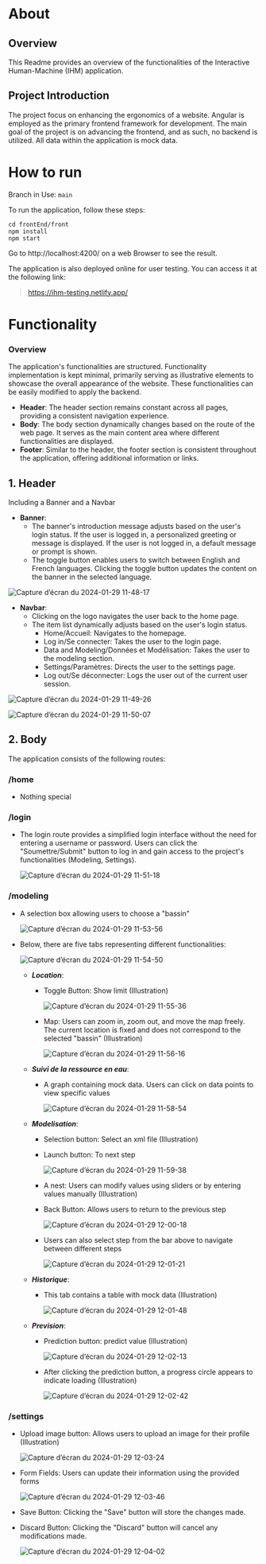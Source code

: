 # About


## Overview
This Readme provides an overview of the functionalities of the Interactive Human-Machine (IHM) application.

## Project Introduction
The project focus on enhancing the ergonomics of a website. Angular is employed as the primary frontend framework for development. The main goal of the project is on advancing the frontend, and as such, no backend is utilized. All data within the application is mock data.

# How to run

Branch in Use: `main`

To run the application, follow these steps:

```
cd frontEnd/front
npm install
npm start
```

Go to http://localhost:4200/ on a web Browser to see the result.

The application is also deployed online for user testing. You can access it at the following link:
> https://ihm-testing.netlify.app/

# Functionality


### Overview
The application's functionalities are structured. Functionality implementation is kept minimal, primarily serving as illustrative elements to showcase the overall appearance of the website. These functionalities can be easily modified to apply the backend. 

- **Header**: The header section remains constant across all pages, providing a consistent navigation experience.
- **Body**: The body section dynamically changes based on the route of the web page. It serves as the main content area where different functionalities are displayed.
- **Footer**: Similar to the header, the footer section is consistent throughout the application, offering additional information or links.


## 1. Header

Including a Banner and a Navbar

- **Banner**:
    - The banner's introduction message adjusts based on the user's login status. If the user is logged in, a personalized greeting or message is displayed. If the user is not logged in, a default message or prompt is shown.
    - The toggle button enables users to switch between English and French languages. Clicking the toggle button updates the content on the banner in the selected language.
    
![Capture d’écran du 2024-01-29 11-48-17](./images/IHM/banner.png)

- **Navbar**:
    - Clicking on the logo navigates the user back to the home page.
    - The item list dynamically adjusts based on the user's login status.
        - Home/Accueil: Navigates to the homepage.
        - Log in/Se connecter: Takes the user to the login page.
        - Data and Modeling/Données et Modélisation: Takes the user to the modeling section.
        - Settings/Paramètres: Directs the user to the settings page.
        - Log out/Se déconnecter: Logs the user out of the current user session.

![Capture d’écran du 2024-01-29 11-49-26](./images/IHM/navbar1.png)

![Capture d’écran du 2024-01-29 11-50-07](./images/IHM/navbar2.png)

## 2. Body

The application consists of the following routes:

### /home

- Nothing special

### /login

- The login route provides a simplified login interface without the need for entering a username or password. Users can click the "Soumettre/Submit" button to log in and gain access to the project's functionalities (Modeling, Settings).

    ![Capture d’écran du 2024-01-29 11-51-18](./images/IHM/login.png)



### /modeling

- A selection box allowing users to choose a "bassin"

    ![Capture d’écran du 2024-01-29 11-53-56](./images/IHM/selectbassin.png)

- Below, there are five tabs representing different functionalities:

    ![Capture d’écran du 2024-01-29 11-54-50](./images/IHM/tab.png)
    - ***Location***: 
        - Toggle Button: Show limit (Illustration)

            ![Capture d’écran du 2024-01-29 11-55-36](./images/IHM/displaylimit.png)
        - Map: Users can zoom in, zoom out, and move the map freely. The current location is fixed and does not correspond to the selected "bassin" (Illustration)

            ![Capture d’écran du 2024-01-29 11-56-16](./images/IHM/map.png)
    -  ***Suivi de la ressource en eau***:
        - A graph containing mock data. Users can click on data points to view specific values

            ![Capture d’écran du 2024-01-29 11-58-54](./images/IHM/chart.png)
    - ***Modelisation***:
        - Selection button: Select an xml file (Illustration)
        - Launch button: To next step
        
            ![Capture d’écran du 2024-01-29 11-59-38](./images/IHM/choosexml.png)
        - A nest: Users can modify values using sliders or by entering values manually (Illustration)
        - Back Button: Allows users to return to the previous step
        
            ![Capture d’écran du 2024-01-29 12-00-18](./images/IHM/nest.png)
        - Users can also select step from the bar above to navigate between different steps

            ![Capture d’écran du 2024-01-29 12-01-21](./images/IHM/navigatebar.png)
    - ***Historique***:
        - This tab contains a table with mock data (Illustration)

            ![Capture d’écran du 2024-01-29 12-01-48](./images/IHM/history.png)
    - ***Prevision***:
        - Prediction button: predict value (Illustration)

            ![Capture d’écran du 2024-01-29 12-02-13](./images/IHM/prediction.png)
        - After clicking the prediction button, a progress circle appears to indicate loading (Illustration)
        
            ![Capture d’écran du 2024-01-29 12-02-42](./images/IHM/progresser.png)


### /settings
- Upload image button: Allows users to upload an image for their profile (Illustration)

    ![Capture d’écran du 2024-01-29 12-03-24](./images/IHM/download.png)
 
- Form Fields: Users can update their information using the provided forms

    ![Capture d’écran du 2024-01-29 12-03-46](./images/IHM/form.png)
    
- Save Button: Clicking the "Save" button will store the changes made.
- Discard Button: Clicking the "Discard" button will cancel any modifications made.

    ![Capture d’écran du 2024-01-29 12-04-02](./images/IHM/save+discard.png)
